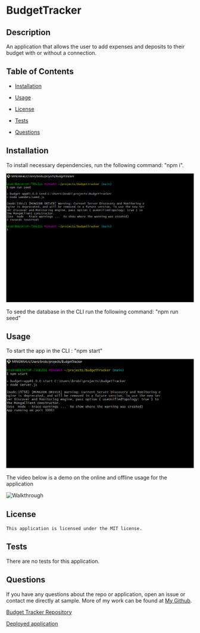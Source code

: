 # BudgetTracker

## Description
An application that allows the user to add expenses and deposits to their budget with or without a connection.


  ## Table of Contents
  
  * [Installation](#installation)
  
  * [Usage](#usage)
  
  * [License](#license)

  * [Tests](#tests)
  
  * [Questions](#questions)
  
  ## Installation
  
  To install necessary dependencies, run the following command: "npm i".

  ![Npm](img/runseed.PNG)

  To seed the database in the CLI run the following command: "npm run seed"
  
  ## Usage

To start the app in the CLI : "npm start"  

![NpmStart](img/npmstart.PNG)


The video below is a demo on the online and offline usage for the application

![Walkthrough](img/BudgetWalkthrough.gif)


  

  ## License
    
    This application is licensed under the MIT license.
    

  ## Tests
  
  There are no tests for this application.
  
      
  ## Questions  

  If you have any questions about the repo or application, open an issue or contact me directly at sample. More of my work can be found at [My Github](https://github.com/brob92993).

  [Budget Tracker Repository](https://github.com/brob92993/BudgetTracker.git)

  
  [Deployed application](https://budgettracker92993.herokuapp.com/)